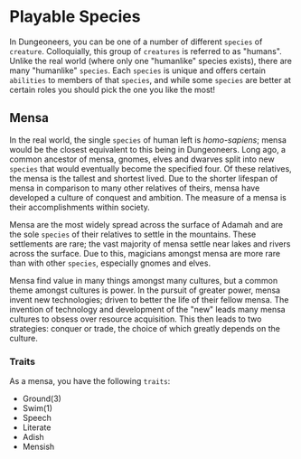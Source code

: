# Playable Species

In Dungeoneers, you can be one of a number of different `species` of `creature`. Colloquially, this group of `creatures` is referred to as "humans". Unlike the real world (where only one "humanlike" species exists), there are many "humanlike" `species`. Each `species` is unique and offers certain `abilities` to members of that `species`, and while some `species` are better at certain roles you should pick the one you like the most!

## Mensa

In the real world, the single `species` of human left is _homo-sapiens_; mensa would be the closest equivalent to this being in Dungeoneers. Long ago, a common ancestor of mensa, gnomes, elves and dwarves split into new `species` that would eventually become the specified four. Of these relatives, the mensa is the tallest and shortest lived. Due to the shorter lifespan of mensa in comparison to many other relatives of theirs, mensa have developed a culture of conquest and ambition. The measure of a mensa is their accomplishments within society.

Mensa are the most widely spread across the surface of Adamah and are the sole `species` of their relatives to settle in the mountains. These settlements are rare; the vast majority of mensa settle near lakes and rivers across the surface. Due to this, magicians amongst mensa are more rare than with other `species`, especially gnomes and elves.

Mensa find value in many things amongst many cultures, but a common theme amongst cultures is power. In the pursuit of greater power, mensa invent new technologies; driven to better the life of their fellow mensa. The invention of technology and development of the "new" leads many mensa cultures to obsess over resource acquisition. This then leads to two strategies: conquer or trade, the choice of which greatly depends on the culture.

### Traits

As a mensa, you have the following `traits`:

-   Ground(3)
-   Swim(1)
-   Speech
-   Literate
-   Adish
-   Mensish
